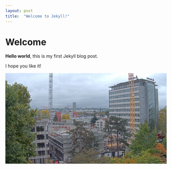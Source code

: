 ```yaml
---
layout: post
title:  "Welcome to Jekyll!"
---
```


# Welcome

**Hello world**, this is my first Jekyll blog post.

I hope you like it!

![Beautiful picture](/img/slider-1.jpg)
